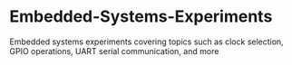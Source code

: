 # Embedded-Systems-Experiments
Embedded systems experiments covering topics such as clock selection, GPIO operations, UART serial communication, and more
